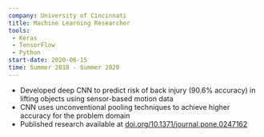 ```yaml
---
company: University of Cincinnati
title: Machine Learning Researcher
tools:
 - Keras
 - TensorFlow
 - Python
start-date: 2020-06-15
time: Summer 2018 - Summer 2020
---
```


- Developed deep CNN to predict risk of back injury (90.6% accuracy) in lifting objects using sensor-based motion data
- CNN uses unconventional pooling techniques to achieve higher accuracy for the problem domain
- Published research available at <a href="https://doi.org/10.1371/journal.pone.0247162">doi.org/10.1371/journal.pone.0247162</a>
